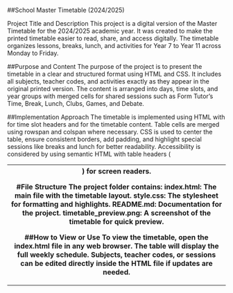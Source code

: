
##School Master Timetable (2024/2025)

Project Title and Description
This project is a digital version of the Master Timetable for the 2024/2025 academic year. It was created to make the printed timetable easier to read, share, and access digitally. The timetable organizes lessons, breaks, lunch, and activities for Year 7 to Year 11 across Monday to Friday.

##Purpose and Content
The purpose of the project is to present the timetable in a clear and structured format using HTML and CSS. It includes all subjects, teacher codes, and activities exactly as they appear in the original printed version. The content is arranged into days, time slots, and year groups with merged cells for shared sessions such as Form Tutor’s Time, Break, Lunch, Clubs, Games, and Debate.

##Implementation Approach
The timetable is implemented using HTML <table> with <thead> for time slot headers and <tbody> for the timetable content. Table cells are merged using rowspan and colspan where necessary. CSS is used to center the table, ensure consistent borders, add padding, and highlight special sessions like breaks and lunch for better readability. Accessibility is considered by using semantic HTML with table headers (<th>) for screen readers.

#File Structure
The project folder contains:
index.html: The main file with the timetable layout.
style.css: The stylesheet for formatting and highlights.
README.md: Documentation for the project.
timetable_preview.png: A screenshot of the timetable for quick preview.

##How to View or Use
To view the timetable, open the index.html file in any web browser. The table will display the full weekly schedule. Subjects, teacher codes, or sessions can be edited directly inside the HTML file if updates are needed.
